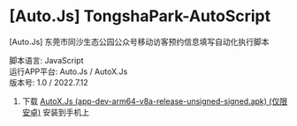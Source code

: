# [Auto.Js] TongshaPark-AutoScript
[Auto.Js] 东莞市同沙生态公园公众号移动访客预约信息填写自动化执行脚本

脚本语言: JavaScript<br/>
运行APP平台: Auto.Js / AutoX.Js<br/>
版本号: 1.0 / 2022.7.12<br/>

1. 下载 <a href="https://github.com/kkevsekk1/AutoX/releases/tag/6.1.9" target="_blank">AutoX.Js (app-dev-arm64-v8a-release-unsigned-signed.apk) (仅限安卓)</a> 安装到手机上<br/>
